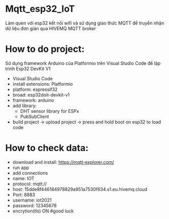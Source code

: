 # Mqtt_esp32_IoT
Làm quen với esp32 kết nối wifi và sử dụng giao thức MQTT để truyền nhận dữ liệu đơn giản qua HIVEMQ MQTT broker
# How to do project:
Sử dụng framework Arduino của Platformio trên Visual Studio Code để lập trình Esp32 DevKit V1
  + Visual Studio Code
  + install extensions: Platformio
  + platform: espressif32
  + broad: esp32doit-devkit-v1
  + framework: arduino
  + add library:
    * DHT sensor library for ESPx
    * PubSubClient
  + build project -> upload project -> press and hold boot on esp32 to load code
# How to check data:
  + download and install: https://mqtt-explorer.com/
  + run app
  + add connections
  + name: IOT
  + protocol: mqtt://
  + host: 15dde8f446184978829a951a7530f634.s1.eu.hivemq.cloud
  + Port: 8883
  + username: iot2021
  + password: 12345678
  + encrytion(tls) ON
#good luck

    
